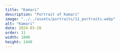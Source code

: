 ```yaml
---
title: "Kamari"
description: "Portrait of Kamari"
image: "../../assets/portraits/11_portraits.webp"
alt: "Kamari"
date: 2024-03-20
order: 11
width: 1800
height: 1440
---
```


